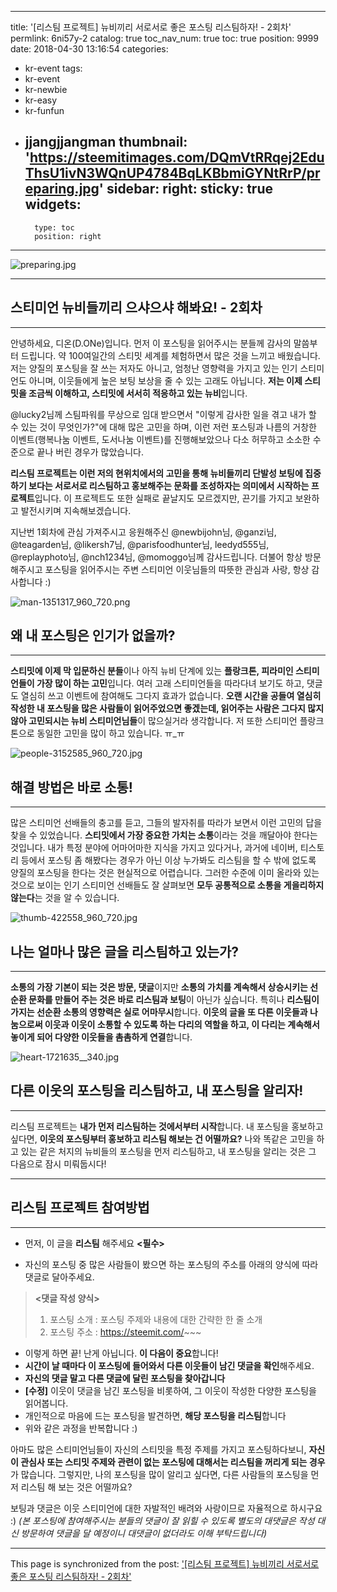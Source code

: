 
---
title: '[리스팀 프로젝트] 뉴비끼리 서로서로 좋은 포스팅 리스팀하자! - 2회차'
permlink: 6ni57y-2
catalog: true
toc_nav_num: true
toc: true
position: 9999
date: 2018-04-30 13:16:54
categories:
- kr-event
tags:
- kr-event
- kr-newbie
- kr-easy
- kr-funfun
- jjangjjangman
thumbnail: 'https://steemitimages.com/DQmVtRRqej2EduThsU1ivN3WQnUP4784BqLKBbmiGYNtRrP/preparing.jpg'
sidebar:
    right:
        sticky: true
widgets:
    -
        type: toc
        position: right
---


![preparing.jpg](https://steemitimages.com/DQmVtRRqej2EduThsU1ivN3WQnUP4784BqLKBbmiGYNtRrP/preparing.jpg)

***

## 스티미언 뉴비들끼리 으샤으샤 해봐요! - 2회차
***

안녕하세요, 디온(D.ONe)입니다. 먼저 이 포스팅을 읽어주시는 분들께 감사의 말씀부터 드립니다. 약 100여일간의 스티밋 세계를 체험하면서 많은 것을 느끼고 배웠습니다. 저는 양질의 포스팅을 잘 쓰는 저자도 아니고, 엄청난 영향력을 가지고 있는 인기 스티미언도 아니며, 이웃들에게 높은 보팅 보상을 줄 수 있는 고래도 아닙니다. **저는 이제 스티밋을 조금씩 이해하고, 스티밋에 서서히 적응하고 있는 뉴비**입니다.

@lucky2님께 스팀파워를 무상으로 임대 받으면서 "이렇게 감사한 일을 겪고 내가 할 수 있는 것이 무엇인가?"에 대해 많은 고민을 하며, 이런 저런 포스팅과 나름의 거창한 이벤트(행복나눔 이벤트, 도서나눔 이벤트)를 진행해보았으나 다소 허무하고 소소한 수준으로 끝나 버린 경우가 많았습니다.

**리스팀 프로젝트는 이런 저의 현위치에서의 고민을 통해 뉴비들끼리 단발성 보팅에 집중하기 보다는 서로서로 리스팀하고 홍보해주는 문화를 조성하자는 의미에서 시작하는 프로젝트**입니다. 이 프로젝트도 또한 실패로 끝날지도 모르겠지만, 끈기를 가지고 보완하고 발전시키며 지속해보겠습니다. 

지난번 1회차에 관심 가져주시고 응원해주신 @newbijohn님, @ganzi님, @teagarden님, @likersh7님, @parisfoodhunter님, leedyd555님, @replayphoto님, @nch1234님, @momoggo님께 감사드립니다. 더불어 항상 방문해주시고 포스팅을 읽어주시는 주변 스티미언 이웃님들의 따뜻한 관심과 사랑, 항상 감사합니다 :)


![man-1351317_960_720.png](https://steemitimages.com/DQmd6D2nKEJs2GVP8A9CYMd7AZUoq9jP3xGYVpDeqyaUdct/man-1351317_960_720.png)


## 왜 내 포스팅은 인기가 없을까?
***

**스티밋에 이제 막 입문하신 분들**이나 아직 뉴비 단계에 있는 **플랑크톤, 피라미인 스티미언들이 가장 많이 하는 고민**입니다. 여러 고래 스티미언들을 따라다녀 보기도 하고, 댓글도 열심히 쓰고 이벤트에 참여해도 그다지 효과가 없습니다. **오랜 시간을 공들여 열심히 작성한 내 포스팅을 많은 사람들이 읽어주었으면 좋겠는데, 읽어주는 사람은 그다지 많지 않아 고민되시는 뉴비 스티미언님들**이 많으실거라 생각합니다. 저 또한 스티미언 플랑크톤으로 동일한 고민을 많이 하고 있습니다. ㅠ_ㅠ



![people-3152585_960_720.jpg](https://steemitimages.com/DQmeWdqpcqzvrbpefs7zYjs1pSqdAw4oMx7tT5t9Tm5Lxez/people-3152585_960_720.jpg)




## 해결 방법은 바로 소통!

***
많은 스티미언 선배들의 충고를 듣고, 그들의 발자취를 따라가 보면서 이런 고민의 답을 찾을 수 있었습니다. **스티밋에서 가장 중요한 가치는 소통**이라는 것을 깨달아야 한다는 것입니다. 내가 특정 분야에 어마어마한 지식을 가지고 있다거나, 과거에 네이버, 티스토리 등에서 포스팅 좀 해봤다는 경우가 아닌 이상 누가봐도 리스팀을 할 수 밖에 없도록 양질의 포스팅을 한다는 것은 현실적으로 어렵습니다. 그러한 수준에 이미 올라와 있는 것으로 보이는 인기 스티미언 선배들도 잘 살펴보면 **모두 공통적으로 소통을 게을리하지 않는다**는 것을 알 수 있습니다.



![thumb-422558_960_720.jpg](https://steemitimages.com/DQmPGmn4cTGzXYwqtKFdc1S4wALg2qQFWf5FmtAo1Ln6tAK/thumb-422558_960_720.jpg)

## 나는 얼마나 많은 글을 리스팀하고 있는가?
***
**소통의 가장 기본이 되는 것은 방문, 댓글**이지만 **소통의 가치를 계속해서 상승시키는 선순환 문화를 만들어 주는 것은 바로 리스팀과 보팅**이 아닌가 싶습니다. 특히나 **리스팀이 가지는 선순환 소통의 영향력은 실로 어마무시**합니다. **이웃의 글을 또 다른 이웃들과 나눔으로써 이웃과 이웃이 소통할 수 있도록 하는 다리의 역할을 하고, 이 다리는 계속해서 놓이게 되어 다양한 이웃들을 촘촘하게 연결**합니다.




![heart-1721635__340.jpg](https://steemitimages.com/DQmSDzwxbwhseFJhdFgUJjA8jzssAYssLWqa6hMMyEguL11/heart-1721635__340.jpg)


## 다른 이웃의 포스팅을 리스팀하고, 내 포스팅을 알리자!
***
리스팀 프로젝트는 **내가 먼저 리스팀하는 것에서부터 시작**합니다. 내 포스팅을 홍보하고 싶다면, **이웃의 포스팅부터 홍보하고 리스팀 해보는 건 어떨까요?** 나와 똑같은 고민을 하고 있는 같은 처지의 뉴비들의 포스팅을 먼저 리스팀하고, 내 포스팅을 알리는 것은 그 다음으로 잠시 미뤄둡시다!







***

## 리스팀 프로젝트 참여방법
***
- 먼저, 이 글을 **리스팀** 해주세요 **<필수>**

- 자신의 포스팅 중 많은 사람들이 봤으면 하는 포스팅의 주소를 아래의 양식에 따라 댓글로 달아주세요.


> **<댓글 작성 양식>**
> 1) 포스팅 소개 : 포스팅 주제와 내용에 대한 간략한 한 줄 소개
> 2) 포스팅 주소 : https://steemit.com/~~~


- 이렇게 하면 끝! 난게 아닙니다. **이 다음이 중요**합니다!
- **시간이 날 때마다 이 포스팅에 들어와서 다른 이웃들이 남긴 댓글을 확인**해주세요.
- **자신의 댓글 말고 다른 댓글에 달린 포스팅을 찾아갑니다**
- **[수정]** 이웃이 댓글을 남긴 포스팅을 비롯하여, 그 이웃이 작성한 다양한 포스팅을 읽어봅니다.
- 개인적으로 마음에 드는 포스팅을 발견하면, **해당 포스팅을 리스팀**합니다
- 위와 같은 과정을 반복합니다 :)

아마도 많은 스티미언님들이 자신의 스티밋을 특정 주제를 가지고 포스팅하다보니, **자신이 관심사 또는 스티밋 주제와 관련이 없는 포스팅에 대해서는 리스팀을 꺼리게 되는 경우**가 많습니다. 그렇지만, 나의 포스팅을 많이 알리고 싶다면, 다른 사람들의 포스팅을 먼저 리스팀 해 보는 것은 어떨까요? 

보팅과 댓글은 이웃 스티미언에 대한 자발적인 배려와 사랑이므로 자율적으로 하시구요  :)
*(본 포스팅에 참여해주시는 분들의 댓글이 잘 읽힐 수 있도록 별도의 대댓글은 작성 대신 방문하여 댓글을 달 예정이니 대댓글이 없더라도 이해 부탁드립니다)*

- - -

This page is synchronized from the post: ['[리스팀 프로젝트] 뉴비끼리 서로서로 좋은 포스팅 리스팀하자! - 2회차'](https://steemit.com/@donekim/6ni57y-2)
